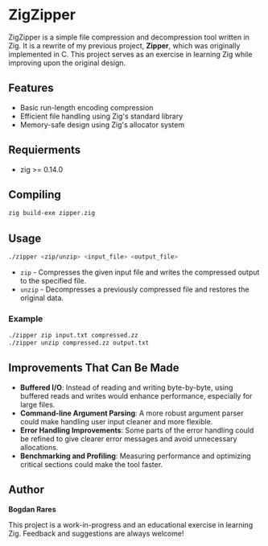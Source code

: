 # ZigZipper

ZigZipper is a simple file compression and decompression tool written in Zig. It is a rewrite of my previous project, **Zipper**, which was originally implemented in C. This project serves as an exercise in learning Zig while improving upon the original design.

## Features
- Basic run-length encoding compression
- Efficient file handling using Zig's standard library
- Memory-safe design using Zig's allocator system

## Requierments
- zig >= 0.14.0 

## Compiling 
```sh
zig build-exe zipper.zig
```

## Usage
```sh
./zipper <zip/unzip> <input_file> <output_file>
```
- `zip` - Compresses the given input file and writes the compressed output to the specified file.
- `unzip` - Decompresses a previously compressed file and restores the original data.

### Example
```sh
./zipper zip input.txt compressed.zz
./zipper unzip compressed.zz output.txt
```

## Improvements That Can Be Made
- **Buffered I/O**: Instead of reading and writing byte-by-byte, using buffered reads and writes would enhance performance, especially for large files.
- **Command-line Argument Parsing**: A more robust argument parser could make handling user input cleaner and more flexible.
- **Error Handling Improvements**: Some parts of the error handling could be refined to give clearer error messages and avoid unnecessary allocations.
- **Benchmarking and Profiling**: Measuring performance and optimizing critical sections could make the tool faster.

## Author
**Bogdan Rares**

This project is a work-in-progress and an educational exercise in learning Zig. Feedback and suggestions are always welcome!

